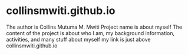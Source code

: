 # collinsmwiti.github.io
The author is Collins Mutuma M. Mwiti
Project name is about myself
The content of the project is about who I am, my background information, activities, and many stuff about myself
my link is just above collinsmwiti.github.io
